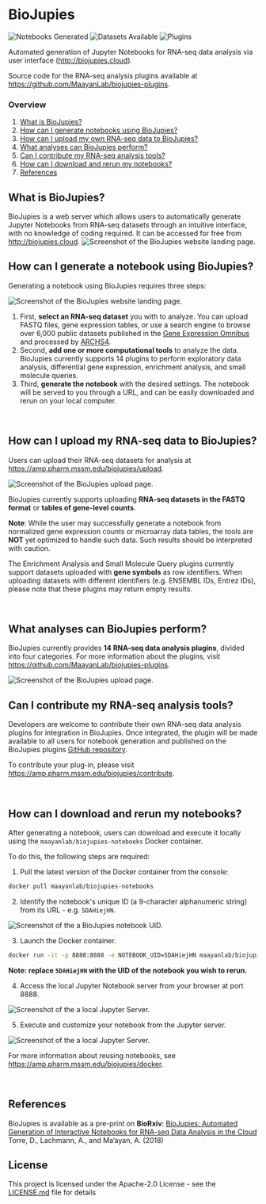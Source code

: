 # BioJupies
![Notebooks Generated](https://img.shields.io/badge/dynamic/json.svg?url=https://amp.pharm.mssm.edu/biojupies/api/stats?obj=notebook&label=notebooks%20generated&query=$.n&colorB=blue)
![Datasets Available](https://img.shields.io/badge/RNA--seq%20datasets%20available-9145-green.svg)
![Plugins](https://img.shields.io/badge/analysis%20plugins-14-yellow.svg)

Automated generation of Jupyter Notebooks for RNA-seq data analysis via user interface (http://biojupies.cloud).

Source code for the RNA-seq analysis plugins available at https://github.com/MaayanLab/biojupies-plugins.

### Overview
1. [What is BioJupies?](#what-is-biojupies)
2. [How can I generate notebooks using BioJupies?](#how-can-i-generate-a-notebook-using-biojupies)
3. [How can I upload my own RNA-seq data to BioJupies?](#how-can-i-upload-my-rna-seq-data-to-biojupies)
4. [What analyses can BioJupies perform?](#what-analyses-can-biojupies-perform)
5. [Can I contribute my RNA-seq analysis tools?](#can-i-contribute-my-rna-seq-analysis-tools)
6. [How can I download and rerun my notebooks?](#how-can-i-download-and-rerun-my-notebooks)
7. [References](#references)

## What is BioJupies?
BioJupies is a web server which allows users to automatically generate Jupyter Notebooks from RNA-seq datasets through an intuitive interface, with no knowledge of coding required. It can be accessed for free from http://biojupies.cloud.
![Screenshot of the BioJupies website landing page.](img/website.png)

## How can I generate a notebook using BioJupies?

Generating a notebook using BioJupies requires three steps:

![Screenshot of the BioJupies website landing page.](img/workflow.png)

1. First, **select an RNA-seq dataset** you with to analyze. You can upload FASTQ files, gene expression tables, or use a search engine to browse over 6,000 public datasets published in the [Gene Expression Omnibus](https://www.ncbi.nlm.nih.gov/geo/) and processed by [ARCHS4](https://amp.pharm.mssm.edu/archs4/).
2. Second, **add one or more computational tools** to analyze the data. BioJupies currently supports 14 plugins to perform exploratory data analysis, differential gene expression, enrichment analysis, and small molecule queries.
3. Third, **generate the notebook** with the desired settings. The notebook will be served to you through a URL, and can be easily downloaded and rerun on your local computer.

<br>

## How can I upload my RNA-seq data to BioJupies?
Users can upload their RNA-seq datasets for analysis at https://amp.pharm.mssm.edu/biojupies/upload.

![Screenshot of the BioJupies upload page.](img/upload.png)

BioJupies currently supports uploading **RNA-seq datasets in the FASTQ format** or **tables of gene-level counts**.

**Note**: While the user may successfully generate a notebook from normalized gene expression counts or microarray data tables, the tools are **NOT** yet optimized to handle such data. Such results should be interpreted with caution.

The Enrichment Analysis and Small Molecule Query plugins currently support datasets uploaded with **gene symbols** as row identifiers. When uploading datasets with different identifiers (e.g. ENSEMBL IDs, Entrez IDs), please note that these plugins may return empty results.

<br>

## What analyses can BioJupies perform?
BioJupies currently provides **14 RNA-seq data analysis plugins**, divided 
into four categories. For more information about the plugins, visit https://github.com/MaayanLab/biojupies-plugins.

![Screenshot of the BioJupies upload page.](img/tools.png)

## Can I contribute my RNA-seq analysis tools?
Developers are welcome to contribute their own RNA-seq data analysis plugins for integration in BioJupies. Once integrated, the plugin will be made available to all users for notebook generation and published on the BioJupies plugins [GitHub repository](https://github.com/MaayanLab/biojupies-plugins).

To contribute your plug-in, please visit https://amp.pharm.mssm.edu/biojupies/contribute.

<br>

## How can I download and rerun my notebooks?
After generating a notebook, users can download and execute it locally using the `maayanlab/biojupies-notebooks` Docker container.

To do this, the following steps are required:
1. Pull the latest version of the Docker container from the console:

``` bash 
docker pull maayanlab/biojupies-notebooks
```

2. Identify the notebook's unique ID (a 9-character alphanumeric string) from its URL - e.g. `5DAHiejHN`.

![Screenshot of the a BioJupies notebook UID.](img/notebook_uid.png)

3. Launch the Docker container.

``` bash 
docker run -it -p 8888:8888 -e NOTEBOOK_UID=5DAHiejHN maayanlab/biojupies-notebooks
```

**Note: replace `5DAHiejHN` with the UID of the notebook you wish to rerun.**

4. Access the local Jupyter Notebook server from your browser at port 8888.

![Screenshot of the a local Jupyter Server.](img/local_server.png)

5. Execute and customize your notebook from the Jupyter server.

![Screenshot of the a local Jupyter Server.](img/local_notebook.png)

For more information about reusing notebooks, see https://amp.pharm.mssm.edu/biojupies/docker.

<br>

## References
BioJupies is available as a pre-print on **BioRxiv**:
[BioJupies: Automated Generation of Interactive Notebooks for RNA-seq Data Analysis in the Cloud](https://doi.org/10.1101/352476) Torre, D., Lachmann, A., and Ma’ayan, A. (2018)

## License
This project is licensed under the Apache-2.0 License - see the [LICENSE.md](LICENSE.md) file for details